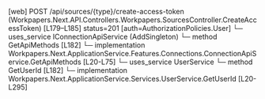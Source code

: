 [web] POST /api/sources/{type}/create-access-token  (Workpapers.Next.API.Controllers.Workpapers.SourcesController.CreateAccessToken)  [L179–L185] status=201 [auth=AuthorizationPolicies.User]
  └─ uses_service IConnectionApiService (AddSingleton)
    └─ method GetApiMethods [L182]
      └─ implementation Workpapers.Next.ApplicationService.Features.Connections.ConnectionApiService.GetApiMethods [L20-L75]
  └─ uses_service UserService
    └─ method GetUserId [L182]
      └─ implementation Workpapers.Next.ApplicationService.Services.UserService.GetUserId [L20-L295]

